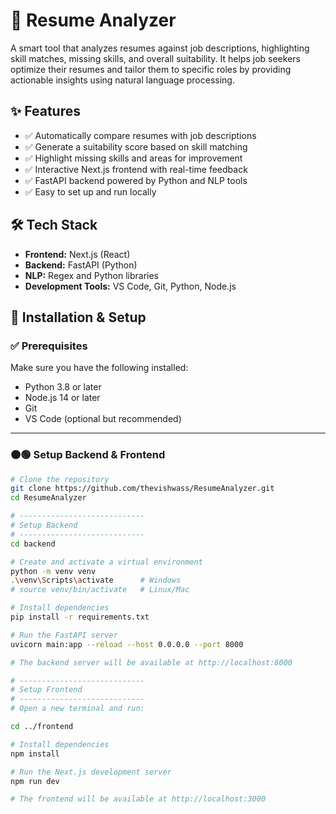 # 📄 Resume Analyzer

A smart tool that analyzes resumes against job descriptions, highlighting skill matches, missing skills, and overall suitability. It helps job seekers optimize their resumes and tailor them to specific roles by providing actionable insights using natural language processing.


## ✨ Features

- ✅ Automatically compare resumes with job descriptions  
- ✅ Generate a suitability score based on skill matching  
- ✅ Highlight missing skills and areas for improvement  
- ✅ Interactive Next.js frontend with real-time feedback  
- ✅ FastAPI backend powered by Python and NLP tools  
- ✅ Easy to set up and run locally  



## 🛠 Tech Stack

- **Frontend:** Next.js (React)  
- **Backend:** FastAPI (Python)  
- **NLP:** Regex and Python libraries  
- **Development Tools:** VS Code, Git, Python, Node.js  


## 🚀 Installation & Setup

### ✅ Prerequisites

Make sure you have the following installed:

- Python 3.8 or later  
- Node.js 14 or later  
- Git  
- VS Code (optional but recommended)

---

### 🟠🟢 Setup Backend & Frontend

```bash
# Clone the repository
git clone https://github.com/thevishwass/ResumeAnalyzer.git
cd ResumeAnalyzer

# ----------------------------
# Setup Backend
# ----------------------------
cd backend

# Create and activate a virtual environment
python -m venv venv
.\venv\Scripts\activate      # Windows
# source venv/bin/activate   # Linux/Mac

# Install dependencies
pip install -r requirements.txt

# Run the FastAPI server
uvicorn main:app --reload --host 0.0.0.0 --port 8000

# The backend server will be available at http://localhost:8000

# ----------------------------
# Setup Frontend
# ----------------------------
# Open a new terminal and run:

cd ../frontend

# Install dependencies
npm install

# Run the Next.js development server
npm run dev

# The frontend will be available at http://localhost:3000
